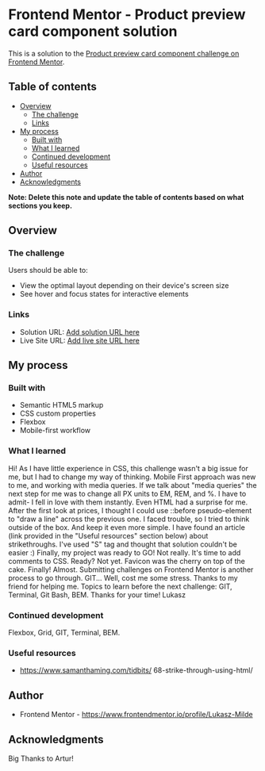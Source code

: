 # Frontend Mentor - Product preview card component solution

This is a solution to the [Product preview card component challenge on Frontend Mentor](https://www.frontendmentor.io/challenges/product-preview-card-component-GO7UmttRfa). 

## Table of contents

- [Overview](#overview)
  - [The challenge](#the-challenge)
  - [Links](#links)
- [My process](#my-process)
  - [Built with](#built-with)
  - [What I learned](#what-i-learned)
  - [Continued development](#continued-development)
  - [Useful resources](#useful-resources)
- [Author](#author)
- [Acknowledgments](#acknowledgments)

**Note: Delete this note and update the table of contents based on what sections you keep.**

## Overview

### The challenge

Users should be able to:

- View the optimal layout depending on their device's screen size
- See hover and focus states for interactive elements


### Links

- Solution URL: [Add solution URL here](https://your-solution-url.com)
- Live Site URL: [Add live site URL here](https://your-live-site-url.com)

## My process

### Built with

- Semantic HTML5 markup
- CSS custom properties
- Flexbox
- Mobile-first workflow

### What I learned

Hi!
As I have little experience in CSS, this challenge wasn't a big issue for me, but I had to change my way of thinking. 
Mobile First approach was new to me, and working with media queries.
If we talk about "media queries" the next step for me was to change all PX units to EM, REM, and %. I have to admit- I fell in love with them instantly.
Even HTML had a surprise for me. After the first look at prices, I thought I could use ::before pseudo-element to "draw a line" across the previous one.
I faced trouble, so I tried to think outside of the box. And keep it even more simple. I have found an article (link provided in the "Useful resources" section below) about strikethroughs. I've used "S" tag and thought that solution couldn't be easier :)
Finally, my project was ready to GO!
Not really. It's time to add comments to CSS. 
Ready? Not yet. Favicon was the cherry on top of the cake.
Finally! Almost. 
Submitting challenges on Frontend Mentor is another process to go through. 
GIT...
Well, cost me some stress. Thanks to my friend for helping me.
Topics to learn before the next challenge: GIT, Terminal, Git Bash, BEM.
Thanks for your time!
Lukasz 


### Continued development

Flexbox, Grid, GIT, Terminal, BEM.


### Useful resources

- https://www.samanthaming.com/tidbits/     68-strike-through-using-html/

## Author

- Frontend Mentor - https://www.frontendmentor.io/profile/Lukasz-Milde

## Acknowledgments

Big Thanks to Artur!
